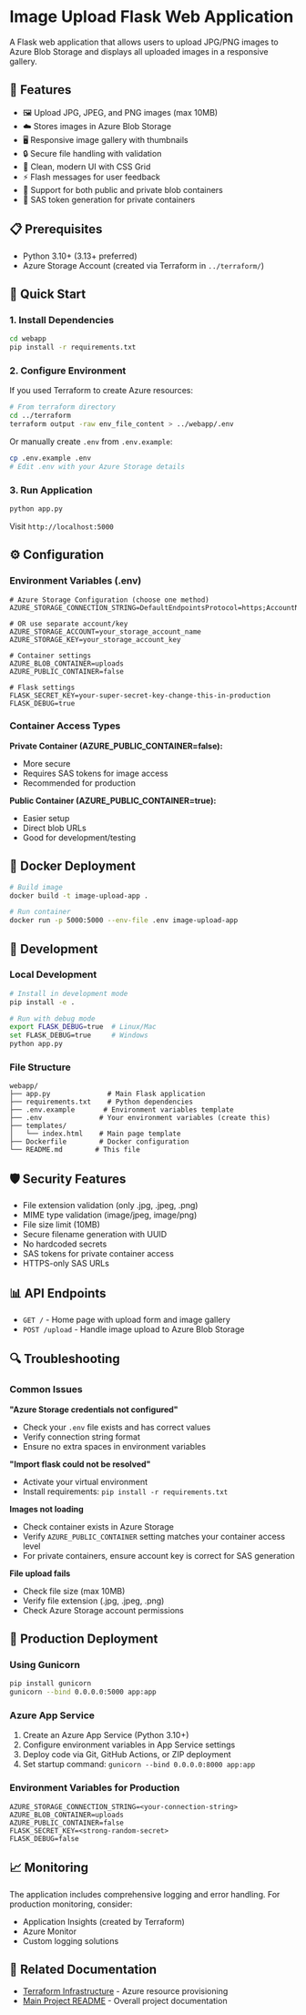 # Image Upload Flask Web Application

A Flask web application that allows users to upload JPG/PNG images to Azure Blob Storage and displays all uploaded images in a responsive gallery.

## 🎯 Features

- 🖼️ Upload JPG, JPEG, and PNG images (max 10MB)
- ☁️ Stores images in Azure Blob Storage
- 🖥️ Responsive image gallery with thumbnails
- 🔒 Secure file handling with validation
- 🎨 Clean, modern UI with CSS Grid
- ⚡ Flash messages for user feedback
- 🔑 Support for both public and private blob containers
- 🔐 SAS token generation for private containers

## 📋 Prerequisites

- Python 3.10+ (3.13+ preferred)
- Azure Storage Account (created via Terraform in `../terraform/`)

## 🚀 Quick Start

### 1. Install Dependencies

```bash
cd webapp
pip install -r requirements.txt
```

### 2. Configure Environment

If you used Terraform to create Azure resources:
```bash
# From terraform directory
cd ../terraform
terraform output -raw env_file_content > ../webapp/.env
```

Or manually create `.env` from `.env.example`:
```bash
cp .env.example .env
# Edit .env with your Azure Storage details
```

### 3. Run Application

```bash
python app.py
```

Visit `http://localhost:5000`

## ⚙️ Configuration

### Environment Variables (.env)

```env
# Azure Storage Configuration (choose one method)
AZURE_STORAGE_CONNECTION_STRING=DefaultEndpointsProtocol=https;AccountName=...

# OR use separate account/key
AZURE_STORAGE_ACCOUNT=your_storage_account_name
AZURE_STORAGE_KEY=your_storage_account_key

# Container settings
AZURE_BLOB_CONTAINER=uploads
AZURE_PUBLIC_CONTAINER=false

# Flask settings
FLASK_SECRET_KEY=your-super-secret-key-change-this-in-production
FLASK_DEBUG=true
```

### Container Access Types

**Private Container (AZURE_PUBLIC_CONTAINER=false):**
- More secure
- Requires SAS tokens for image access
- Recommended for production

**Public Container (AZURE_PUBLIC_CONTAINER=true):**
- Easier setup
- Direct blob URLs
- Good for development/testing

## 🐳 Docker Deployment

```bash
# Build image
docker build -t image-upload-app .

# Run container
docker run -p 5000:5000 --env-file .env image-upload-app
```

## 🔧 Development

### Local Development

```bash
# Install in development mode
pip install -e .

# Run with debug mode
export FLASK_DEBUG=true  # Linux/Mac
set FLASK_DEBUG=true     # Windows
python app.py
```

### File Structure

```
webapp/
├── app.py              # Main Flask application
├── requirements.txt    # Python dependencies
├── .env.example       # Environment variables template
├── .env              # Your environment variables (create this)
├── templates/
│   └── index.html    # Main page template
├── Dockerfile        # Docker configuration
└── README.md        # This file
```

## 🛡️ Security Features

- File extension validation (only .jpg, .jpeg, .png)
- MIME type validation (image/jpeg, image/png)
- File size limit (10MB)
- Secure filename generation with UUID
- No hardcoded secrets
- SAS tokens for private container access
- HTTPS-only SAS URLs

## 📊 API Endpoints

- `GET /` - Home page with upload form and image gallery
- `POST /upload` - Handle image upload to Azure Blob Storage

## 🔍 Troubleshooting

### Common Issues

**"Azure Storage credentials not configured"**
- Check your `.env` file exists and has correct values
- Verify connection string format
- Ensure no extra spaces in environment variables

**"Import flask could not be resolved"**
- Activate your virtual environment
- Install requirements: `pip install -r requirements.txt`

**Images not loading**
- Check container exists in Azure Storage
- Verify `AZURE_PUBLIC_CONTAINER` setting matches your container access level
- For private containers, ensure account key is correct for SAS generation

**File upload fails**
- Check file size (max 10MB)
- Verify file extension (.jpg, .jpeg, .png)
- Check Azure Storage account permissions

## 🚀 Production Deployment

### Using Gunicorn

```bash
pip install gunicorn
gunicorn --bind 0.0.0.0:5000 app:app
```

### Azure App Service

1. Create an Azure App Service (Python 3.10+)
2. Configure environment variables in App Service settings
3. Deploy code via Git, GitHub Actions, or ZIP deployment
4. Set startup command: `gunicorn --bind 0.0.0.0:8000 app:app`

### Environment Variables for Production

```env
AZURE_STORAGE_CONNECTION_STRING=<your-connection-string>
AZURE_BLOB_CONTAINER=uploads
AZURE_PUBLIC_CONTAINER=false
FLASK_SECRET_KEY=<strong-random-secret>
FLASK_DEBUG=false
```

## 📈 Monitoring

The application includes comprehensive logging and error handling. For production monitoring, consider:

- Application Insights (created by Terraform)
- Azure Monitor
- Custom logging solutions

## 🔗 Related Documentation

- [Terraform Infrastructure](../terraform/README.md) - Azure resource provisioning
- [Main Project README](../README.md) - Overall project documentation
